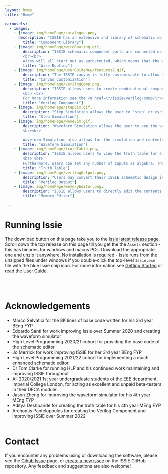 ```yaml
---
layout: home
title: "Home" 

carousels:
  - images:
    - [image: img/homePage/catalogue.png, 
      description: "ISSIE has an extensive and library of schematic components available in the 'Catalogue' menu. Components include low-level gates, flipflops, and multiplexers, as well as larger blocks: RAMs, ROMs, n-bit registers and adders. Viewer components are used to (optionally) view simulation waveforms of nodes on sub-sheets. Wire label components allow any number of nodes on one design sheet to be connected without visible wires. More complex functions can quickly be constructed as sub-sheets and then used as any other component (found under \"THIS PROJECT\")", 
        title: "Component Library"]
    - [image: img/homePage/wireRouting.gif, 
        description: "ISSIE schematic component ports are connected using drag-and-drop: each connection represents a wire or bus. ISSIE has two methods of routing wires: <b>auto-routing</b> and <b>manual-routing</b>. 
        <br><br>
        Wires will all start out as auto-routed, which means that the wire’s path is created automatically by the program. This path will update when moving any connected components. ISSIE also allows for manual routing, where the user may manipulate segments of the wire as desired to make the circuit more readable. Much care has been put into a user interface for routing which <i>just works</i> quickly with no learning curve.", 
        title: "Wire Routing"]
    - [image: img/homePage/UserGuideNew/features2.gif, 
        description: "The ISSIE canvas is fully customisable to allow the creation of readable and good-looking schematics. <b>Specifically:</b> <br><br> (a) Rotate, flip and Move all symbols <br> (b) Change and move around the symbols' labels <br> (c) Manually route wires as you like <br> (d) Auto-align elements <br> (e) Select the wire type you desire (radiussed, jump or modern wires)", 
        title: "Canvas Customization"]
    - [image: img/homePage/verilogComp.png, 
        description: "ISSIE allows users to create combinational components by defining their logic in Verilog. Such component can be used as a Custom Component in all designs.
        <br> <br>
        For more information see the <a href=\"/issie/verilog-comp/\">Verilog Component page</a>", 
        title: "Verilog Component"]
    - [image: img/homePage/stepSim.gif, 
        description: "Step Simulation allows the user to 'step' or cycle through each clock tick, and view the current design sheet's Output and Viewer component information. It also allows users to view how the state changes in stateful components such as RAM.", 
        title: "Step Simulation"]
    - [image: img/homePage/waveSim.gif, 
        description: "Waveform Simulation allows the user to see the values in each selected set of connected wires (net) over time as a waveform. The waveform simulator allows users to move waveforms up/down in the list to make the simulation more readable. Users may cycle through the simulator using the arrows to directly go to a specific clock cycle. Alternatively there is a scrollbar for the Waveform simulator that will automatically lengthen the simulation once the end is reached. The values in the waveform simulator can be viewed in various formats: binary, hexadecimal, unsigned decimal and signed decimal. The Waveform Simulator also features a draggable sidebar to partition screen space dynamically between waveforms and circuit.
        <br><br>

        Waveform Simulation also allows for the simulation and contents viewing of memory components such as RAM.", 
        title: "Waveform Simulation"]
    - [image: img/homePage/truthTable.png, 
        description: "ISSIE allows users to view the truth table for a selected circuit of combinational logic. This can be either the full truth table or a reduced one by denoting all Don't Cares with 'X's. 
        <br> <br>
        Furthermore, users can set any number of inputs as algebra. The resultant truth table will show outputs as a function of the inputs.", 
        title: "Truth Table"]
    - [image: img/homePage/verilogOutput.png, 
        description: "Users may convert their ISSIE schematic design into a Verilog file using the \"Write design as Verilog\" option found in the header bar of the application. This allows great flexibility as ISSIE designs may be used in more complex design tools and other programs that use Verilog; allowing ISSIE to be used as a top-level design that can be further developed if needed. Verilog output for simulation or synthesis is documented as part of the Verilog write process, this includes links to a <a href=\"http://bygone.clairexen.net/yosys/download.html\">YoSys</a> workflow for synthesis on FPGAs. Imperial College users can download a pre-installed VM for this workflow, the VHDL output is standalone and should work with other synthesis methods", 
        title: "Verilog Output"]
    - [image: img/homePage/memoryEditor.png, 
        description: "ISSIE allows users to directly edit the contents of Memory components, for more versatility and ease of use. Memory contents can also be exported and imported via .ram files", 
        title: "Memory Editor"]

---
```




# Running Issie

The download button on this page take you to the [Issie latest release page](https://github.com/tomcl/issie/releases). Scroll down the top release on this page till you get the the `Assets` section - this has binaries for windows and macos PCs. Download the appropriate one and unzip it anywhere. No installation is required - Issie runs from the unzipped files under windows if you double-click the top-level `Issie.exe` file with the blue Issie chip icon. For more information see [Getting Started](https://github.com/tomcl/ISSIE#getting-started) or read the [User Guide](https://tomcl.github.io/issie/user-guide/).

<br><br>

# Acknowledgements

- Marco Selvatici for the 8K lines of base code written for his 3rd year BEng FYP
- Edoardo Santi for work improving Issie over Summer 2020 and creating the waveform simulator
- High Level Programming 2020/21 cohort for providing the base code of the schematic editor
- Jo Merrick for work improving ISSIE for her 3rd year BEng FYP
- High Level Programming 2021/22 cohort for implementing a much enhanced schematic editor
- Dr Tom Clarke for running HLP and his continued work maintaining and improving ISSIE throughout
- All 2020/2021 1st year undergraduate students of the EEE department, Imperial College London, for acting as excellent and unpaid beta-testers in their DECA module!
- Jason Zheng for improving the waveform simulator for his 4th year MEng FYP
- Aditya Deshpande for creating the truth table for his 4th year MEng FYP
- Archontis Pantelopoulos for creating the Verilog Component and improving ISSIE over Summer 2022
<br><br>


# Contact

If you encounter any problems using or downloading the software, please see the [Gihub Issue](https://github.com/tomcl/issie/issues) page, or [create a new issue](https://github.com/tomcl/issie/issues/new) on the ISSIE GitHub repository. Any feedback and suggestions are also welcome!

<br><br>